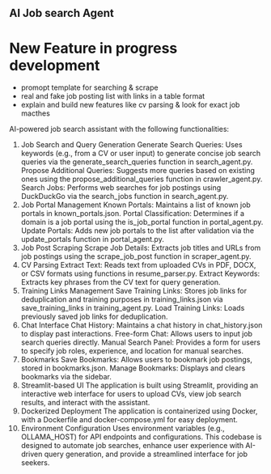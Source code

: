 ## AI Job search Agent

# New Feature in progress development 
- promopt template for searching & scrape
- real and fake job posting list with links in a table format
- explain and build new features like cv parsing & look for exact job macthes


 AI-powered job search assistant with the following functionalities:

1. Job Search and Query Generation
Generate Search Queries: Uses keywords (e.g., from a CV or user input) to generate concise job search queries via the generate_search_queries function in search_agent.py.
Propose Additional Queries: Suggests more queries based on existing ones using the propose_additional_queries function in crawler_agent.py.
Search Jobs: Performs web searches for job postings using DuckDuckGo via the search_jobs function in search_agent.py.
2. Job Portal Management
Known Portals: Maintains a list of known job portals in known_portals.json.
Portal Classification: Determines if a domain is a job portal using the is_job_portal function in portal_agent.py.
Update Portals: Adds new job portals to the list after validation via the update_portals function in portal_agent.py.
3. Job Post Scraping
Scrape Job Details: Extracts job titles and URLs from job postings using the scrape_job_post function in scraper_agent.py.
4. CV Parsing
Extract Text: Reads text from uploaded CVs in PDF, DOCX, or CSV formats using functions in resume_parser.py.
Extract Keywords: Extracts key phrases from the CV text for query generation.
5. Training Links Management
Save Training Links: Stores job links for deduplication and training purposes in training_links.json via save_training_links in training_agent.py.
Load Training Links: Loads previously saved job links for deduplication.
6. Chat Interface
Chat History: Maintains a chat history in chat_history.json to display past interactions.
Free-form Chat: Allows users to input job search queries directly.
Manual Search Panel: Provides a form for users to specify job roles, experience, and location for manual searches.
7. Bookmarks
Save Bookmarks: Allows users to bookmark job postings, stored in bookmarks.json.
Manage Bookmarks: Displays and clears bookmarks via the sidebar.
8. Streamlit-based UI
The application is built using Streamlit, providing an interactive web interface for users to upload CVs, view job search results, and interact with the assistant.
9. Dockerized Deployment
The application is containerized using Docker, with a Dockerfile and docker-compose.yml for easy deployment.
10. Environment Configuration
Uses environment variables (e.g., OLLAMA_HOST) for API endpoints and configurations.
This codebase is designed to automate job searches, enhance user experience with AI-driven query generation, and provide a streamlined interface for job seekers.


